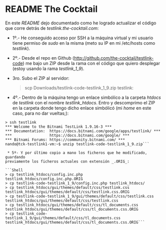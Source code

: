 README The Cocktail
===================

En este _README_ dejo documentado como he logrado actualizar el código que
corre detrás de _testlink.the-cocktail.com_:

 * 1º.- He conseguido acceso por SSH a la máquina virtual y mi usuario tiene
permiso de _sudo_ en la misma (meto su IP en mi /etc/hosts como _testlink_).

 * 2º.- Desde el repo en Github (http://github.com/the-cocktail/testlink-code)
me bajo un ZIP desde la rama con el código que quiero desplegar (estoy usando
la rama *testlink_1_9*).

 * 3ro. Subo el ZIP al servidor:

    > scp Downloads/testlink-code-testlink_1_9.zip testlink:

 * 4º.- Dentro de la máquina tengo un enlace simbólico a la carpeta _htdocs_ 
de _testlink_ con el nombre *testlink_htdocs*. Entro y descomprimo el ZIP en
la carpeta donde tengo dicho enlace simbólicó (mi _home_ en este caso, para
no dar vueltas;):

```Shell
> ssh testlink
*** Welcome to the Bitnami TestLink 1.9.16-3 ***
*** Documentation:  https://docs.bitnami.com/google/apps/testlink/ ***
***                 https://docs.bitnami.com/google/ ***
*** Bitnami Forums: https://community.bitnami.com/ ***
nando@tck-testlink1-vm:~$ unzip testlink-code-testlink_1_9.zip```

 * 5º- Y por último copio a mano los ficheros que he modificado, guardando
previamente los ficheros actuales con extensión _.ORIG_: 

```Shell
> cp testlink_htdocs/config.inc.php testlink_htdocs/config.inc.php.ORIG
> cp testlink-code-testlink_1_9/config.inc.php testlink_htdocs/
> cp testlink_htdocs/gui/themes/default/css/testlink.css testlink_htdocs/gui/themes/default/css/testlink.css.ORIG
> cp testlink-code-testlink_1_9/gui/themes/default/css/testlink.css testlink_htdocs/gui/themes/default/css/testlink.css
> cp testlink_htdocs/gui/themes/default/css/tl_documents.css testlink_htdocs/gui/themes/default/css/tl_documents.css.ORIG
> cp testlink_code-testlink_1_9/gui/themes/default/css/tl_documents.css testlink_htdocs/gui/themes/default/css/tl_documents.css.ORIG```
